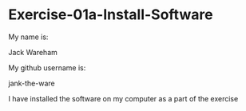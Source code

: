 # Exercise-01a-Install-Software
My name is:

Jack Wareham

My github username is:

jank-the-ware

I have installed the software on my computer as a part of the exercise
